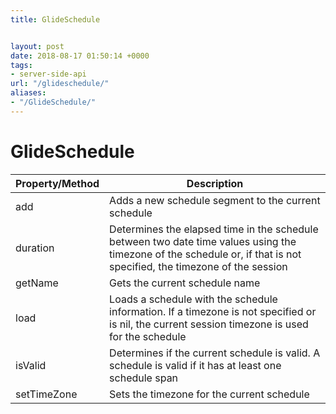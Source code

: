 ```yaml
---
title: GlideSchedule


layout: post
date: 2018-08-17 01:50:14 +0000
tags:
- server-side-api
url: "/glideschedule/"
aliases:
- "/GlideSchedule/"
---
```

# GlideSchedule
<!--more-->

| Property/Method | Description |
| --- | --- |
| add | Adds a new schedule segment to the current schedule |
| duration | Determines the elapsed time in the schedule between two date time values using the timezone of the schedule or, if that is not specified, the timezone of the session |
| getName | Gets the current schedule name |
| load | Loads a schedule with the schedule information. If a timezone is not specified or is nil, the current session timezone is used for the schedule |
| isValid | Determines if the current schedule is valid. A schedule is valid if it has at least one schedule span |
| setTimeZone | Sets the timezone for the current schedule |